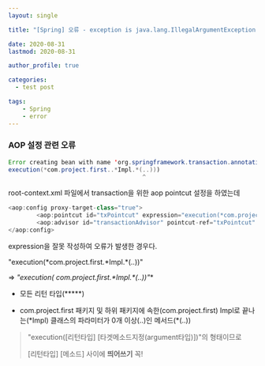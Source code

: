 ```yaml
---
layout: single

title: "[Spring] 오류 - exception is java.lang.IllegalArgumentException: Pointcut is not well-formed"

date: 2020-08-31
lastmod: 2020-08-31

author_profile: true

categories: 
  - test post

tags: 
    - Spring
    - error
---
```




### AOP 설정 관련 오류



```java
Error creating bean with name 'org.springframework.transaction.annotation.AnnotationTransactionAttributeSource#0': Initialization of bean failed; nested exception is java.lang.IllegalArgumentException: Pointcut is not well-formed: expecting 'name pattern' at character position 38
execution(*com.project.first..*Impl.*(..)))
                                      ^
```



root-context.xml 파일에서 transaction을 위한 aop pointcut 설정을 하였는데

```java
<aop:config proxy-target-class="true">
		<aop:pointcut id="txPointcut" expression="execution(*com.project.first..*Impl.*(..)))" />
		<aop:advisor id="transactionAdvisor" pointcut-ref="txPointcut" advice-ref="txAdvice" />
</aop:config>
```

expression을 잘못 작성하여 오류가 발생한 경우다.



"execution(\*com.project.first.\*Impl.*(..))"

⇒ **"execution(* com.project.first.\*Impl.\*(..))"**

- 모든 리턴 타입(*****) 

- com.project.first 패키지 및 하위 패키지에 속한(com.project.first) Impl로 끝나는(\*Impl) 클래스의 파라미터가 0개 이상(..)인 메서드(*(..)) 

  

>"execution([리턴타입] [타겟메소드지정(argument타입)])"의 형태이므로
>
>[리턴타입] [메소드] 사이에 **띄어쓰기** 꼭!

<br><br><br><br><br>
